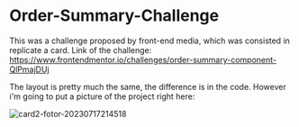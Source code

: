 # Order-Summary-Challenge
This was a challenge proposed by front-end media, which was consisted in replicate a card.
Link of the challenge:
https://www.frontendmentor.io/challenges/order-summary-component-QlPmajDUj


The layout is pretty much the same, the difference is in the code. However i'm going to put a picture of the project right here:

![card2-fotor-20230717214518](https://github.com/mjrpati/Order-Summary-Challenge/assets/96672264/631f86de-47e6-4353-8689-de83be7fe25e)
